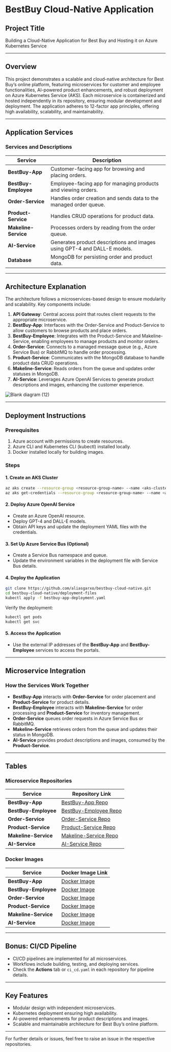 # BestBuy Cloud-Native Application

## Project Title
Building a Cloud-Native Application for Best Buy and Hosting it on Azure Kubernetes Service

---

## Overview
This project demonstrates a scalable and cloud-native architecture for Best Buy’s online platform, featuring microservices for customer and employee functionalities, AI-powered product enhancements, and robust deployment on Azure Kubernetes Service (AKS). Each microservice is containerized and hosted independently in its repository, ensuring modular development and deployment. The application adheres to 12-factor app principles, offering high availability, scalability, and maintainability.

---

## Application Services

### Services and Descriptions
| Service               | Description                                                                |
|-----------------------|----------------------------------------------------------------------------|
| **BestBuy-App**       | Customer-facing app for browsing and placing orders.                      |
| **BestBuy-Employee**  | Employee-facing app for managing products and viewing orders.             |
| **Order-Service**     | Handles order creation and sends data to the managed order queue.         |
| **Product-Service**   | Handles CRUD operations for product data.                                 |
| **Makeline-Service**  | Processes orders by reading from the order queue.                         |
| **AI-Service**        | Generates product descriptions and images using GPT-4 and DALL-E models. |
| **Database**          | MongoDB for persisting order and product data.                            |

---

## Architecture Explanation

The architecture follows a microservices-based design to ensure modularity and scalability. Key components include:

1. **API Gateway**: Central access point that routes client requests to the appropriate microservice.
2. **BestBuy-App**: Interfaces with the Order-Service and Product-Service to allow customers to browse products and place orders.
3. **BestBuy-Employee**: Integrates with the Product-Service and Makeline-Service, enabling employees to manage products and monitor orders.
4. **Order-Service**: Connects to a managed message queue (e.g., Azure Service Bus) or RabbitMQ to handle order processing.
5. **Product-Service**: Communicates with the MongoDB database to handle product data CRUD operations.
6. **Makeline-Service**: Reads orders from the queue and updates order statuses in MongoDB.
7. **AI-Service**: Leverages Azure OpenAI Services to generate product descriptions and images, enhancing the customer experience.

![Blank diagram (12)](https://github.com/user-attachments/assets/df42fb47-19d2-46a5-987b-90bdf5792096)

---

## Deployment Instructions

### Prerequisites
1. Azure account with permissions to create resources.
2. Azure CLI and Kubernetes CLI (kubectl) installed locally.
3. Docker installed locally for building images.

### Steps

#### 1. Create an AKS Cluster
```bash
az aks create --resource-group <resource-group-name> --name <aks-cluster-name> --node-count 1 --generate-ssh-keys
az aks get-credentials --resource-group <resource-group-name> --name <aks-cluster-name>
```

#### 2. Deploy Azure OpenAI Service
- Create an Azure OpenAI resource.
- Deploy GPT-4 and DALL-E models.
- Obtain API keys and update the deployment YAML files with the credentials.

#### 3. Set Up Azure Service Bus (Optional)
- Create a Service Bus namespace and queue.
- Update the environment variables in the deployment file with Service Bus details.

#### 4. Deploy the Application
```bash
git clone https://github.com/aliasgarxo/bestbuy-cloud-native.git
cd bestbuy-cloud-native/deployment-files
kubectl apply -f bestbuy-app-deployment.yaml
```
Verify the deployment:
```bash
kubectl get pods
kubectl get svc
```

#### 5. Access the Application
- Use the external IP addresses of the **BestBuy-App** and **BestBuy-Employee** services to access the portals.

---

## Microservice Integration

### How the Services Work Together
- **BestBuy-App** interacts with **Order-Service** for order placement and **Product-Service** for product details.
- **BestBuy-Employee** interacts with **Makeline-Service** for order processing and **Product-Service** for inventory management.
- **Order-Service** queues order requests in Azure Service Bus or RabbitMQ.
- **Makeline-Service** retrieves orders from the queue and updates their status in MongoDB.
- **AI-Service** provides product descriptions and images, consumed by the **Product-Service**.

---

## Tables

### Microservice Repositories
| Service               | Repository Link                                    |
|-----------------------|---------------------------------------------------|
| **BestBuy-App**       | [BestBuy-App Repo](https://github.com/aliasgarxo/bestbuy-app)          |
| **BestBuy-Employee**  | [BestBuy-Employee Repo](https://github.com/aliasgarxo/bestbuy-employee)|
| **Order-Service**     | [Order-Service Repo](https://github.com/aliasgarxo/order-service-bb)   |
| **Product-Service**   | [Product-Service Repo](https://github.com/aliasgarxo/product-service-bb) |
| **Makeline-Service**  | [Makeline-Service Repo](https://github.com/aliasgarxo/makeline-service-bb) |
| **AI-Service**        | [AI-Service Repo](https://github.com/aliasgarxo/ai-service-bb)         |

### Docker Images
| Service               | Docker Image Link                                  |
|-----------------------|---------------------------------------------------|
| **BestBuy-App**       | [Docker Image](https://hub.docker.com/repository/docker/dellhoak/bestbuy-app/general) |
| **BestBuy-Employee**  | [Docker Image](https://hub.docker.com/repository/docker/dellhoak/bestbuy-employee/general) |
| **Order-Service**     | [Docker Image](https://hub.docker.com/repository/docker/dellhoak/order-service-bb/general) |
| **Product-Service**   | [Docker Image](https://hub.docker.com/repository/docker/dellhoak/product-service-bb/general) |
| **Makeline-Service**  | [Docker Image](https://hub.docker.com/repository/docker/dellhoak/makeline-service-bb/general) |
| **AI-Service**        | [Docker Image](https://hub.docker.com/repository/docker/dellhoak/ai-service/general)        |


---


## Bonus: CI/CD Pipeline
- CI/CD pipelines are implemented for all microservices.
- Workflows include building, testing, and deploying services.
- Check the **Actions** tab or `ci_cd.yaml` in each repository for pipeline details.

---

## Key Features
- Modular design with independent microservices.
- Kubernetes deployment ensuring high availability.
- AI-powered enhancements for product descriptions and images.
- Scalable and maintainable architecture for Best Buy’s online platform.

---

For further details or issues, feel free to raise an issue in the respective repositories.

